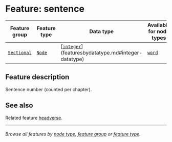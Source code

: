 # Feature: sentence

Feature group | Feature type | Data type | Available for node types
---  | --- | --- | ---
[`Sectional`](featuresbygroup.md#sectional-features) | [`Node`](featuresbyfeaturetype.md#node-features) | [[`integer`](featuresbydatatype.md#integer-datatype)](featuresbydatatype.md#integer-datatype)| [`word`](featuresbynodetype.md#word-nodes)

## Feature description
Sentence number (counted per chapter).

## See also

Related feature [headverse](headverse.md).

---
###### *Browse all features by [node type](featuresbynodetype.md#readme), [feature group](featuresbygroup.md#readme) or [feature type](featuresbyfeaturetype.md#readme).*
